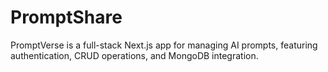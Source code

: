 # PromptShare
 PromptVerse is a full-stack Next.js app for managing AI prompts, featuring authentication, CRUD operations, and MongoDB integration.
